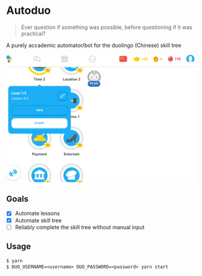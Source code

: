 # Autoduo
> Ever question if something was possible, before questioning if it was practical?

A purely accademic automator/bot for the duolingo (Chinese) skill tree

<p align="center">
  <img width="800" src="./example.gif">
</p>

## Goals

- [x] Automate lessons
- [x] Automate skill tree
- [ ] Reliably complete the skill tree without manual input

## Usage

```
$ yarn
$ DUO_USERNAME=<username> DUO_PASSWORD=<password> yarn start
```
